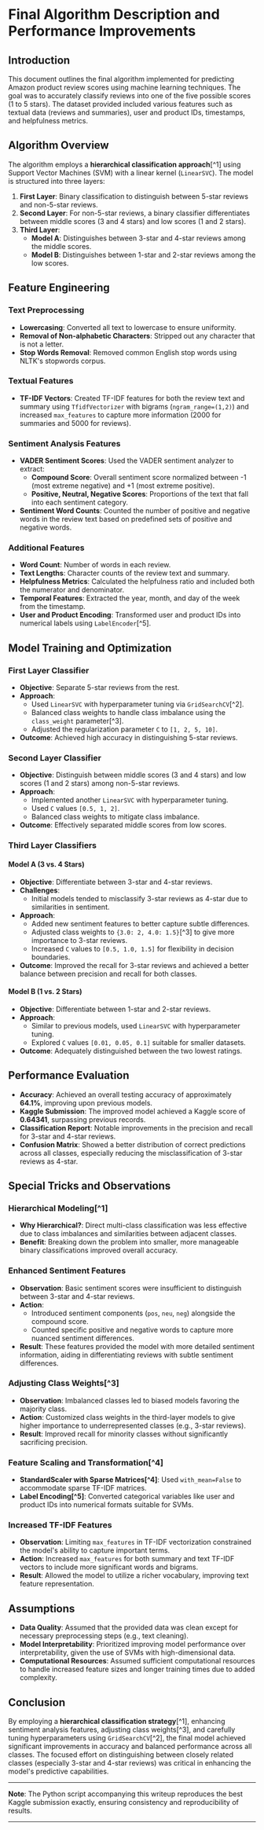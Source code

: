 # Final Algorithm Description and Performance Improvements  
  
## Introduction  
  
This document outlines the final algorithm implemented for predicting Amazon product review scores using machine learning techniques. The goal was to accurately classify reviews into one of the five possible scores (1 to 5 stars). The dataset provided included various features such as textual data (reviews and summaries), user and product IDs, timestamps, and helpfulness metrics.  

## Algorithm Overview  
  
The algorithm employs a **hierarchical classification approach**[^1] using Support Vector Machines (SVM) with a linear kernel (`LinearSVC`). The model is structured into three layers:  
  
1. **First Layer**: Binary classification to distinguish between 5-star reviews and non-5-star reviews.  
2. **Second Layer**: For non-5-star reviews, a binary classifier differentiates between middle scores (3 and 4 stars) and low scores (1 and 2 stars).  
3. **Third Layer**:  
   - **Model A**: Distinguishes between 3-star and 4-star reviews among the middle scores.  
   - **Model B**: Distinguishes between 1-star and 2-star reviews among the low scores.  
  
## Feature Engineering  
  
### Text Preprocessing  
  
- **Lowercasing**: Converted all text to lowercase to ensure uniformity.  
- **Removal of Non-alphabetic Characters**: Stripped out any character that is not a letter.  
- **Stop Words Removal**: Removed common English stop words using NLTK's stopwords corpus.  
  
### Textual Features  
  
- **TF-IDF Vectors**: Created TF-IDF features for both the review text and summary using `TfidfVectorizer` with bigrams (`ngram_range=(1,2)`) and increased `max_features` to capture more information (2000 for summaries and 5000 for reviews).  
  
### Sentiment Analysis Features  
  
- **VADER Sentiment Scores**: Used the VADER sentiment analyzer to extract:  
  - **Compound Score**: Overall sentiment score normalized between -1 (most extreme negative) and +1 (most extreme positive).  
  - **Positive, Neutral, Negative Scores**: Proportions of the text that fall into each sentiment category.  
- **Sentiment Word Counts**: Counted the number of positive and negative words in the review text based on predefined sets of positive and negative words.  
  
### Additional Features  
  
- **Word Count**: Number of words in each review.  
- **Text Lengths**: Character counts of the review text and summary.  
- **Helpfulness Metrics**: Calculated the helpfulness ratio and included both the numerator and denominator.  
- **Temporal Features**: Extracted the year, month, and day of the week from the timestamp.  
- **User and Product Encoding**: Transformed user and product IDs into numerical labels using `LabelEncoder`[^5].  
  
## Model Training and Optimization  
  
### First Layer Classifier  
  
- **Objective**: Separate 5-star reviews from the rest.  
- **Approach**:  
  - Used `LinearSVC` with hyperparameter tuning via `GridSearchCV`[^2].  
  - Balanced class weights to handle class imbalance using the `class_weight` parameter[^3].  
  - Adjusted the regularization parameter `C` to `[1, 2, 5, 10]`.  
- **Outcome**: Achieved high accuracy in distinguishing 5-star reviews.  
  
### Second Layer Classifier  
  
- **Objective**: Distinguish between middle scores (3 and 4 stars) and low scores (1 and 2 stars) among non-5-star reviews.  
- **Approach**:  
  - Implemented another `LinearSVC` with hyperparameter tuning.  
  - Used `C` values `[0.5, 1, 2]`.  
  - Balanced class weights to mitigate class imbalance.  
- **Outcome**: Effectively separated middle scores from low scores.  
  
### Third Layer Classifiers  
  
#### Model A (3 vs. 4 Stars)  
  
- **Objective**: Differentiate between 3-star and 4-star reviews.  
- **Challenges**:  
  - Initial models tended to misclassify 3-star reviews as 4-star due to similarities in sentiment.  
- **Approach**:  
  - Added new sentiment features to better capture subtle differences.  
  - Adjusted class weights to `{3.0: 2, 4.0: 1.5}`[^3] to give more importance to 3-star reviews.  
  - Increased `C` values to `[0.5, 1.0, 1.5]` for flexibility in decision boundaries.  
- **Outcome**: Improved the recall for 3-star reviews and achieved a better balance between precision and recall for both classes.  
  
#### Model B (1 vs. 2 Stars)  
  
- **Objective**: Differentiate between 1-star and 2-star reviews.  
- **Approach**:  
  - Similar to previous models, used `LinearSVC` with hyperparameter tuning.  
  - Explored `C` values `[0.01, 0.05, 0.1]` suitable for smaller datasets.  
- **Outcome**: Adequately distinguished between the two lowest ratings.  
  
## Performance Evaluation  
  
- **Accuracy**: Achieved an overall testing accuracy of approximately **64.1%**, improving upon previous models.  
- **Kaggle Submission**: The improved model achieved a Kaggle score of **0.64341**, surpassing previous records.  
- **Classification Report**: Notable improvements in the precision and recall for 3-star and 4-star reviews.  
- **Confusion Matrix**: Showed a better distribution of correct predictions across all classes, especially reducing the misclassification of 3-star reviews as 4-star.  
  
## Special Tricks and Observations  
  
### Hierarchical Modeling[^1]  
  
- **Why Hierarchical?**: Direct multi-class classification was less effective due to class imbalances and similarities between adjacent classes.  
- **Benefit**: Breaking down the problem into smaller, more manageable binary classifications improved overall accuracy.  
  
### Enhanced Sentiment Features  
  
- **Observation**: Basic sentiment scores were insufficient to distinguish between 3-star and 4-star reviews.  
- **Action**:  
  - Introduced sentiment components (`pos`, `neu`, `neg`) alongside the compound score.  
  - Counted specific positive and negative words to capture more nuanced sentiment differences.  
- **Result**: These features provided the model with more detailed sentiment information, aiding in differentiating reviews with subtle sentiment differences.  
  
### Adjusting Class Weights[^3]  
  
- **Observation**: Imbalanced classes led to biased models favoring the majority class.  
- **Action**: Customized class weights in the third-layer models to give higher importance to underrepresented classes (e.g., 3-star reviews).  
- **Result**: Improved recall for minority classes without significantly sacrificing precision.  
  
### Feature Scaling and Transformation[^4]  
  
- **StandardScaler with Sparse Matrices[^4]**: Used `with_mean=False` to accommodate sparse TF-IDF matrices.  
- **Label Encoding[^5]**: Converted categorical variables like user and product IDs into numerical formats suitable for SVMs.  
  
### Increased TF-IDF Features  
  
- **Observation**: Limiting `max_features` in TF-IDF vectorization constrained the model's ability to capture important terms.  
- **Action**: Increased `max_features` for both summary and text TF-IDF vectors to include more significant words and bigrams.  
- **Result**: Allowed the model to utilize a richer vocabulary, improving text feature representation.  
  
## Assumptions  
  
- **Data Quality**: Assumed that the provided data was clean except for necessary preprocessing steps (e.g., text cleaning).  
- **Model Interpretability**: Prioritized improving model performance over interpretability, given the use of SVMs with high-dimensional data.  
- **Computational Resources**: Assumed sufficient computational resources to handle increased feature sizes and longer training times due to added complexity.  
  
## Conclusion  
  
By employing a **hierarchical classification strategy**[^1], enhancing sentiment analysis features, adjusting class weights[^3], and carefully tuning hyperparameters using `GridSearchCV`[^2], the final model achieved significant improvements in accuracy and balanced performance across all classes. The focused effort on distinguishing between closely related classes (especially 3-star and 4-star reviews) was critical in enhancing the model's predictive capabilities.  
  
---  
  
**Note**: The Python script accompanying this writeup reproduces the best Kaggle submission exactly, ensuring consistency and reproducibility of results.  
  
---  